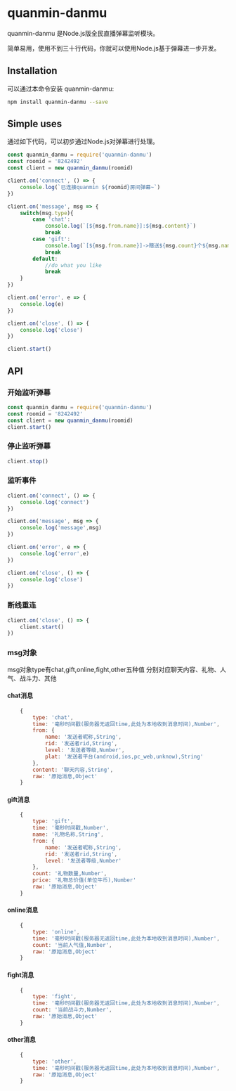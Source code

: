 # quanmin-danmu

quanmin-danmu 是Node.js版全民直播弹幕监听模块。

简单易用，使用不到三十行代码，你就可以使用Node.js基于弹幕进一步开发。

## Installation

可以通过本命令安装 quanmin-danmu:

```bash
npm install quanmin-danmu --save
```

## Simple uses

通过如下代码，可以初步通过Node.js对弹幕进行处理。

```javascript
const quanmin_danmu = require('quanmin-danmu')
const roomid = '8242492'
const client = new quanmin_danmu(roomid)

client.on('connect', () => {
    console.log(`已连接quanmin ${roomid}房间弹幕~`)
})

client.on('message', msg => {
    switch(msg.type){
        case 'chat':
            console.log(`[${msg.from.name}]:${msg.content}`)
            break
        case 'gift':
            console.log(`[${msg.from.name}]->赠送${msg.count}个${msg.name}`)
            break
        default:
            //do what you like
            break
    }
})

client.on('error', e => {
    console.log(e)
})

client.on('close', () => {
    console.log('close')
})

client.start()
```

## API

### 开始监听弹幕

```javascript
const quanmin_danmu = require('quanmin-danmu')
const roomid = '8242492'
const client = new quanmin_danmu(roomid)
client.start()
```

### 停止监听弹幕

```javascript
client.stop()
```

### 监听事件

```javascript
client.on('connect', () => {
    console.log('connect')
})

client.on('message', msg => {
    console.log('message',msg)
})

client.on('error', e => {
    console.log('error',e)
})

client.on('close', () => {
    console.log('close')
})
```

### 断线重连

```javascript
client.on('close', () => {
    client.start()
})
```

### msg对象

msg对象type有chat,gift,online,fight,other五种值
分别对应聊天内容、礼物、人气、战斗力、其他

#### chat消息
```javascript
    {
        type: 'chat',
        time: '毫秒时间戳(服务器无返回time,此处为本地收到消息时间),Number',
        from: {
            name: '发送者昵称,String',
            rid: '发送者rid,String',
            level: '发送者等级,Number',
            plat: '发送者平台(android,ios,pc_web,unknow),String'
        },
        content: '聊天内容,String',
        raw: '原始消息,Object'
    }
```

#### gift消息
```javascript
    {
        type: 'gift',
        time: '毫秒时间戳,Number',
        name: '礼物名称,String',
        from: {
            name: '发送者昵称,String',
            rid: '发送者rid,String',
            level: '发送者等级,Number'
        },
        count: '礼物数量,Number',
        price: '礼物总价值(单位牛币),Number'
        raw: '原始消息,Object'
    }
```

#### online消息
```javascript
    {
        type: 'online',
        time: '毫秒时间戳(服务器无返回time,此处为本地收到消息时间),Number',
        count: '当前人气值,Number',
        raw: '原始消息,Object'
    }
```

#### fight消息
```javascript
    {
        type: 'fight',
        time: '毫秒时间戳(服务器无返回time,此处为本地收到消息时间),Number',
        count: '当前战斗力,Number',
        raw: '原始消息,Object'
    }
```

#### other消息
```javascript
    {
        type: 'other',
        time: '毫秒时间戳(服务器无返回time,此处为本地收到消息时间),Number',
        raw: '原始消息,Object'
    }
```